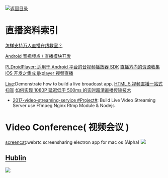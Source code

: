 [![返回目录](https://parg.co/UGo)](https://parg.co/b4z) 
 


# 直播资料索引

[怎样支持万人直播在线教室？](http://www.infoq.com/cn/presentations/how-to-support-the-people-live-online-classroom)

[Android 音视频点 / 直播模块开发](http://toutiao.io/posts/76jep8)

[PLDroidPlayer: 适用于 Android 平台的音视频播放器 SDK](https://github.com/pili-engineering/PLDroidPlayer) [直播方向的资源收集](http://www.henishuo.com/live-play-resource-collections/) [iOS 开发之集成 ijkplayer 视频直播](http://allluckly.cn/%E6%8A%95%E7%A8%BF/tuogao46)

[Live](https://github.com/ltebean/Live):Demonstrate how to build a live broadcast app. [HTML 5 视频直播一站式扫盲](http://bugly.qq.com/bbs/forum.php?mod=viewthread&tid=1277) [如何实现 1080P 延迟低于 500ms 的实时超清直播传输技术 ](http://mp.weixin.qq.com/s?__biz=MzAwMDU1MTE1OQ==&mid=2653547697&idx=1&sn=acc748b7fcf0058b58e244970e51eabc&scene=0&from=groupmessage&isappinstalled=0#wechat_redirect)

- [2017-video-streaming-service #Project#](https://github.com/tabvn/video-streaming-service): Build Live Video Streaming Server use Ffmpeg Nginx Rtmp Module & Nodejs

# Video Conference( 视频会议 )

[screencat](https://github.com/maxogden/screencat):webrtc screensharing electron app for mac os (Alpha) ![](https://github.com/maxogden/screencat/raw/master/img/demo.png)

## [Hublin](https://github.com/linagora/hublin)

![](https://hubl.in/images/landing_enjoy_thumb.png)
